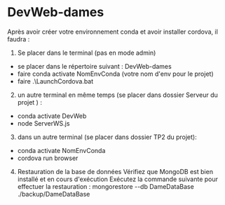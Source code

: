 # DevWeb-dames

Après avoir créer votre environnement conda et avoir installer cordova, il faudra : 
1. Se placer dans le terminal (pas en mode admin)
- se placer dans le répertoire suivant : DevWeb-dames
- faire conda activate NomEnvConda (votre nom d'env pour le projet)
- faire .\LaunchCordova.bat 


2. un autre terminal en même temps (se placer dans dossier Serveur du projet ) :
- conda activate DevWeb
- node ServerWS.js

3. dans un autre terminal (se placer dans dossier TP2 du projet): 
- conda activate NomEnvConda
- cordova run browser 


4. Restauration de la base de données
Vérifiez que MongoDB est bien installé et en cours d'exécution
 Exécutez la commande suivante pour effectuer la restauration :
 mongorestore --db DameDataBase ./backup/DameDataBase
